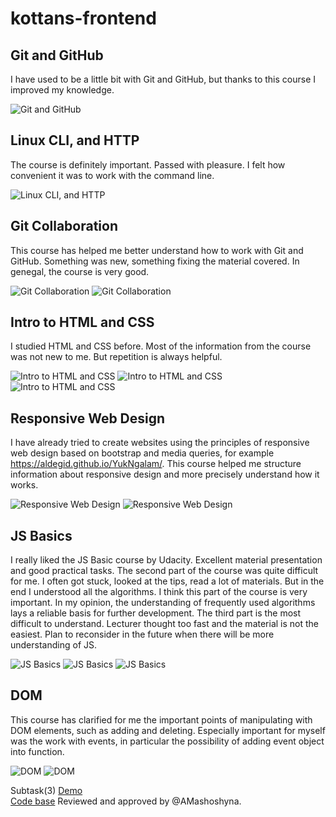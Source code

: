 # kottans-frontend

## Git and GitHub
I have used to be a little bit with Git and GitHub, but thanks to this course I improved my knowledge.


![Git and GitHub](https://github.com/Aldegid/kottans-frontend/blob/master/task_git_intro/taks-git-intro.jpg)


## Linux CLI, and HTTP
The course is definitely important. Passed with pleasure. I felt how convenient it was to work with the command line.


![Linux CLI, and HTTP](https://github.com/Aldegid/kottans-frontend/blob/master/task_linux_cli/task_linux_cli.png)

## Git Collaboration
This course has helped me better understand how to work with Git and GitHub. Something was new, something fixing the material covered. In genegal, the course is very good.


![Git Collaboration](https://github.com/Aldegid/kottans-frontend/blob/master/task_git_collaboration/task_git_collaboration.png)
![Git Collaboration](https://github.com/Aldegid/kottans-frontend/blob/master/task_git_collaboration/task_git_collaboration_2.png)


## Intro to HTML and CSS
I studied HTML and CSS before. Most of the information from the course was not new to me. But repetition is always helpful.

![Intro to HTML and CSS](https://github.com/Aldegid/kottans-frontend/blob/master/task_html_css_intro/htmlacademy_css.jpg)
![Intro to HTML and CSS](https://github.com/Aldegid/kottans-frontend/blob/master/task_html_css_intro/htmlacademy_html.jpg)
![Intro to HTML and CSS](https://github.com/Aldegid/kottans-frontend/blob/master/task_html_css_intro/intro_html_css_udacity.jpg)


## Responsive Web Design
I have already tried to create websites using the principles of responsive web design based on bootstrap and media queries, for example https://aldegid.github.io/YukNgalam/. This course helped me structure information about responsive design and more precisely understand how it works.


![Responsive Web Design](https://github.com/Aldegid/kottans-frontend/blob/master/task_responsive_web_design/responsive_udacity.jpg)
![Responsive Web Design](https://github.com/Aldegid/kottans-frontend/blob/master/task_responsive_web_design/flexbox_froggy.jpg)


## JS Basics
I really liked the JS Basic course by Udacity. Excellent material presentation and good practical tasks.
The second part of the course was quite difficult for me. I often got stuck, looked at the tips, read a lot of materials. But in the end I understood all the algorithms. I think this part of the course is very important. In my opinion, the understanding of frequently used algorithms lays a reliable basis for further development.
The third part is the most difficult to understand. Lecturer thought too fast and the material is not the easiest. Plan to reconsider in the future when there will be more understanding of JS.


![JS Basics](https://github.com/Aldegid/kottans-frontend/blob/master/task_js_basics/task_js_basics_udacity.jpg)
![JS Basics](https://github.com/Aldegid/kottans-frontend/blob/master/task_js_basics/task_js_basics_codecamp.jpg)
![JS Basics](https://github.com/Aldegid/kottans-frontend/blob/master/task_js_basics/egghead_algorithm.jpg)


## DOM
This course has clarified for me the important points of manipulating with DOM elements, such as adding and deleting. Especially important for myself was the work with events, in particular the possibility of adding event object into function.


![DOM](https://github.com/Aldegid/kottans-frontend/blob/master/task_js_dom/task_js_dom.jpg)
![DOM](https://github.com/Aldegid/kottans-frontend/blob/master/task_js_dom/algorithm_p2.jpg)

Subtask(3) 
[Demo](https://aldegid.github.io/KottansDOMPrictice/)  
[Code base](https://github.com/Aldegid/aldegid.github.io/tree/master/KottansDOMPrictice)
Reviewed and approved by @AMashoshyna.

